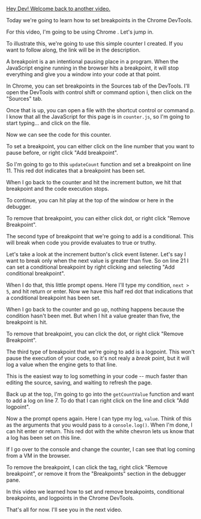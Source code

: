 [Hey Dev! Welcome back to another video.](https://seanmcp.github.io/videos/title-screen/?title=How%20To%20Set%20Breakpoints%20In%20Chrome%20DevTools&version=true)

Today we're going to learn how to set breakpoints in the Chrome DevTools.

For this video, I'm going to be using Chrome <VERSION>. Let's jump in.

To illustrate this, we're going to use this simple counter I created. If you want to follow along, the link will be in the description.

A breakpoint is a an intentional pausing place in a program. When the JavaScript engine running in the browser hits a breakpoint, it will stop everything and give you a window into your code at that point.

In Chrome, you can set breakpoints in the Sources tab of the DevTools. I'll open the DevTools with control shift or command option i, then click on the "Sources" tab.

Once that is up, you can open a file with the shortcut control or command p. I know that all the JavaScript for this page is in `counter.js`, so I'm going to start typing... and click on the file.

Now we can see the code for this counter.

To set a breakpoint, you can either click on the line number that you want to pause before, or right click "Add breakpoint".

So I'm going to go to this `updateCount` function and set a breakpoint on line 11. This red dot indicates that a breakpoint has been set.

When I go back to the counter and hit the increment button, we hit that breakpoint and the code execution stops.

To continue, you can hit play at the top of the window or here in the debugger.

To remove that breakpoint, you can either click dot, or right click "Remove Breakpoint".

The second type of breakpoint that we're going to add is a conditional. This will break when code you provide evaluates to true or truthy.

Let's take a look at the increment button's click event listener. Let's say I want to break only when the next value is greater than five. So on line 21 I can set a conditional breakpoint by right clicking and selecting "Add conditional breakpoint".

When I do that, this little prompt opens. Here I'll type my condition, `next > 5`, and hit return or enter. Now we have this half red dot that indications that a conditional breakpoint has been set.

When I go back to the counter and go up, nothing happens because the condition hasn't been met. But when I hit a value greater than five, the breakpoint is hit.

To remove that breakpoint, you can click the dot, or right click "Remove Breakpoint".

The third type of breakpoint that we're going to add is a logpoint. This won't pause the execution of your code, so it's not realy a _break_ point, but it will log a value when the engine gets to that line.

This is the easiest way to log something in your code -- much faster than editing the source, saving, and waiting to refresh the page.

Back up at the top, I'm going to go into the `getCountValue` function and want to add a log on line 7. To do that I can right click on the line and click "Add logpoint".

Now a the prompt opens again. Here I can type my log, `value`. Think of this as the arguments that you would pass to a `console.log()`. When I'm done, I can hit enter or return. This red dot with the white chevron lets us know that a log has been set on this line.

If I go over to the console and change the counter, I can see that log coming from a VM in the browser.

To remove the breakpoint, I can click the tag, right click "Remove breakpoint", or remove it from the "Breakpoints" section in the debugger pane.

In this video we learned how to set and remove breakpoints, conditional breakpoints, and logpoints in the Chrome DevTools.

That's all for now. I'll see you in the next video.
